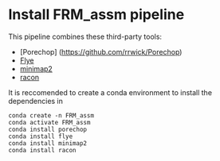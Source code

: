 Install FRM_assm pipeline
=========================

This pipeline combines these third-party tools:

* [Porechop] (https://github.com/rrwick/Porechop)
* [Flye](https://github.com/fenderglass/Flye)
* [minimap2](https://github.com/lh3/minimap2)
* [racon](https://github.com/isovic/racon)

It is reccomended to create a conda environment to install the dependencies in 

    conda create -n FRM_assm
    conda activate FRM_assm
    conda install porechop
    conda install flye
    conda install minimap2
    conda install racon

